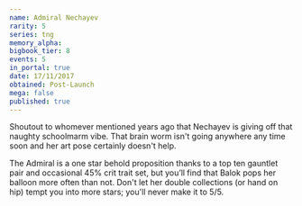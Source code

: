 ```yaml
---
name: Admiral Nechayev
rarity: 5
series: tng
memory_alpha:
bigbook_tier: 8
events: 5
in_portal: true
date: 17/11/2017
obtained: Post-Launch
mega: false
published: true
---
```


Shoutout to whomever mentioned years ago that Nechayev is giving off that naughty schoolmarm vibe. That brain worm isn't going anywhere any time soon and her art pose certainly doesn't help.

The Admiral is a one star behold proposition thanks to a top ten gauntlet pair and occasional 45% crit trait set, but you’ll find that Balok pops her balloon more often than not. Don't let her double collections (or hand on hip) tempt you into more stars; you'll never make it to 5/5.
